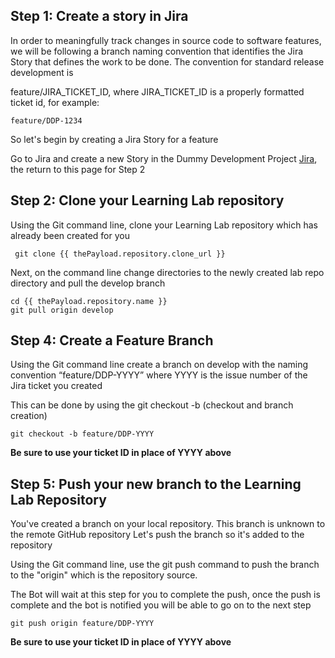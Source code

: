 ## Step 1:  Create a story in Jira

In order to meaningfully track changes in source code to software features, we will be following a branch naming convention
that identifies the Jira Story that defines the work to be done.  The convention for standard 
release development is

feature/JIRA_TICKET_ID, where JIRA_TICKET_ID is a properly formatted ticket id,
for example:

    feature/DDP-1234
    
So let's begin by creating a Jira Story for a feature

Go to Jira and create a new Story in the Dummy Development Project 
<a href="https://jira.nw.adesa.com/browse/DDP" target="_blank">Jira</a>, the return to this page for Step 2


## Step 2:  Clone your Learning Lab repository 

Using the Git command line, clone your Learning Lab repository which has already been created for you

     git clone {{ thePayload.repository.clone_url }}
Next, on the command line change directories to the newly created lab repo directory and pull the develop branch

    cd {{ thePayload.repository.name }}
    git pull origin develop
    
## Step 4: Create a Feature Branch
Using the Git command line create a branch on develop with the naming convention “feature/DDP-YYYY” where YYYY is the issue number of the Jira ticket you created

This can be done by using the git checkout -b (checkout and branch creation) 


    git checkout -b feature/DDP-YYYY 
**Be sure to use your ticket ID in place of YYYY above**    
## Step 5: Push your new branch to the Learning Lab Repository

You've created a branch on your local repository.  This branch is unknown to the remote GitHub repository  Let's push the branch so it's added to the repository
 
Using the Git command line, use the git push command to push the branch to the "origin" which is the repository source.

The Bot will wait at this step for you to complete the push, once the push is complete and the bot is notified you will be able to go on to the next step

    git push origin feature/DDP-YYYY
**Be sure to use your ticket ID in place of YYYY above**



